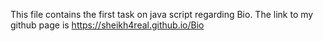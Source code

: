 This file contains the first task on java script regarding Bio.
The link to my github page is https://sheikh4real.github.io/Bio
